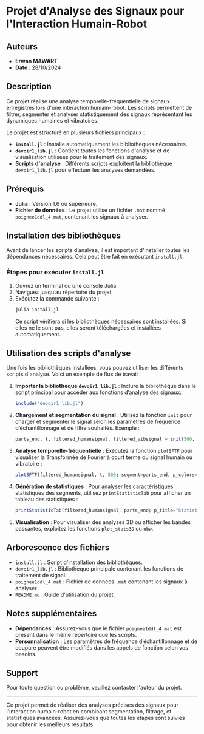 # Projet d'Analyse des Signaux pour l'Interaction Humain-Robot

## Auteurs
- **Erwan MAWART**
- **Date** : 28/10/2024

## Description
Ce projet réalise une analyse temporelle-fréquentielle de signaux enregistrés lors d'une interaction humain-robot. Les scripts permettent de filtrer, segmenter et analyser statistiquement des signaux représentant les dynamiques humaines et vibratoires.

Le projet est structuré en plusieurs fichiers principaux :
- **`install.jl`** : Installe automatiquement les bibliothèques nécessaires.
- **`devoir1_lib.jl`** : Contient toutes les fonctions d'analyse et de visualisation utilisées pour le traitement des signaux.
- **Scripts d'analyse** : Différents scripts exploitent la bibliothèque `devoir1_lib.jl` pour effectuer les analyses demandées.

## Prérequis
- **Julia** : Version 1.6 ou supérieure.
- **Fichier de données** : Le projet utilise un fichier `.mat` nommé `poignee1ddl_4.mat`, contenant les signaux à analyser.

## Installation des bibliothèques
Avant de lancer les scripts d’analyse, il est important d'installer toutes les dépendances nécessaires. Cela peut être fait en exécutant `install.jl`.

### Étapes pour exécuter `install.jl`
1. Ouvrez un terminal ou une console Julia.
2. Naviguez jusqu’au répertoire du projet.
3. Exécutez la commande suivante :
   ```julia
   julia install.jl
   ```
   Ce script vérifiera si les bibliothèques nécessaires sont installées. Si elles ne le sont pas, elles seront téléchargées et installées automatiquement.

## Utilisation des scripts d'analyse
Une fois les bibliothèques installées, vous pouvez utiliser les différents scripts d'analyse. Voici un exemple de flux de travail :

1. **Importer la bibliothèque `devoir1_lib.jl`** :
   Inclure la bibliothèque dans le script principal pour accéder aux fonctions d’analyse des signaux.

   ```julia
   include("devoir1_lib.jl")
   ```

2. **Chargement et segmentation du signal** :
   Utilisez la fonction `init` pour charger et segmenter le signal selon les paramètres de fréquence d’échantillonnage et de filtre souhaités. Exemple :
   ```julia
   parts_end, t, filtered_humansignal, filtered_vibsignal = init(500, [35.4, 57, 70]; filtered=true, fc_human=3.91, fc_vib=24.1)
   ```

3. **Analyse temporelle-fréquentielle** :
   Exécutez la fonction `plotSFTF` pour visualiser la Transformée de Fourier à court terme du signal humain ou vibratoire :
   ```julia
   plotSFTF(filtered_humansignal, t, 500; segment=parts_end, p_colors=[:yellow, :green, :blue, :red], p_title="STFT du signal humain")
   ```

4. **Génération de statistiques** :
   Pour analyser les caractéristiques statistiques des segments, utilisez `printStatisticTab` pour afficher un tableau des statistiques :
   ```julia
   printStatisticTab(filtered_humansignal, parts_end; p_title="Statistiques du signal humain", fs=500)
   ```

5. **Visualisation** :
   Pour visualiser des analyses 3D ou afficher les bandes passantes, exploitez les fonctions `plot_stats3D` ou `obw`.

## Arborescence des fichiers
- `install.jl` : Script d'installation des bibliothèques.
- `devoir1_lib.jl` : Bibliothèque principale contenant les fonctions de traitement de signal.
- `poignee1ddl_4.mat` : Fichier de données `.mat` contenant les signaux à analyser.
- `README.md` : Guide d'utilisation du projet.

## Notes supplémentaires
- **Dépendances** : Assurez-vous que le fichier `poignee1ddl_4.mat` est présent dans le même répertoire que les scripts.
- **Personnalisation** : Les paramètres de fréquence d’échantillonnage et de coupure peuvent être modifiés dans les appels de fonction selon vos besoins.

## Support
Pour toute question ou problème, veuillez contacter l'auteur du projet.

---

Ce projet permet de réaliser des analyses précises des signaux pour l'interaction humain-robot en combinant segmentation, filtrage, et statistiques avancées. Assurez-vous que toutes les étapes sont suivies pour obtenir les meilleurs résultats.
```